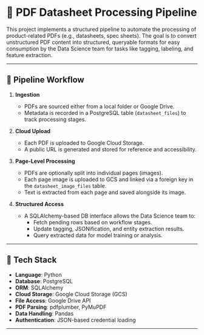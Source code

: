 # 📄 PDF Datasheet Processing Pipeline

This project implements a structured pipeline to automate the processing of product-related PDFs (e.g., datasheets, spec sheets). The goal is to convert unstructured PDF content into structured, queryable formats for easy consumption by the Data Science team for tasks like tagging, labeling, and feature extraction.

---

## 🔄 Pipeline Workflow

1. **Ingestion**
   - PDFs are sourced either from a local folder or Google Drive.
   - Metadata is recorded in a PostgreSQL table (`datasheet_files`) to track processing stages.

2. **Cloud Upload**
   - Each PDF is uploaded to Google Cloud Storage.
   - A public URL is generated and stored for reference and accessibility.

3. **Page-Level Processing**
   - PDFs are optionally split into individual pages (images).
   - Each page image is uploaded to GCS and linked via a foreign key in the `datasheet_image_files` table.
   - Text is extracted from each page and saved alongside its image.

4. **Structured Access**
   - A SQLAlchemy-based DB interface allows the Data Science team to:
     - Fetch pending rows based on workflow stages.
     - Update tagging, JSONification, and entity extraction results.
     - Query extracted data for model training or analysis.

---

## 🧩 Tech Stack

- **Language**: Python  
- **Database**: PostgreSQL  
- **ORM**: SQLAlchemy  
- **Cloud Storage**: Google Cloud Storage (GCS)  
- **File Access**: Google Drive API  
- **PDF Parsing**: pdfplumber, PyMuPDF  
- **Data Handling**: Pandas  
- **Authentication**: JSON-based credential loading  

---
